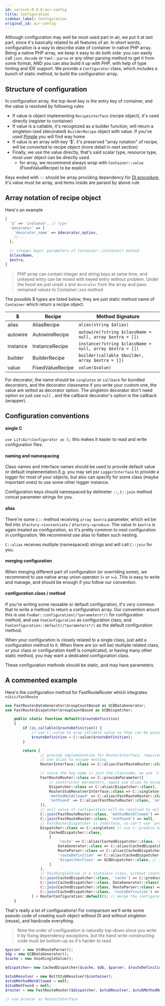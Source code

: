 ```yaml
---
id: version-0.9.0-air-config
title: Configuration
sidebar_label: Configuration
original_id: air-config
---
```


Although configuration may well be most used part in air, we put it at last part, since it's basically related to all features of air. In short words, configuration is a way to describe state of container in native PHP array. Being a native PHP array, we keep it easy to do both side: you can easily call `json_decode` or `Yaml::parse` or any other parsing method to get it from some format, AND you can also build it up with PHP, with help of type hinting and IDE support. We provide a `Configurator` class, which includes a bunch of static method, to build the configuration array.

## Structure of configuration

In configuration array, the top-level key is the entry key of container, and the value is resolved by following rules

+ If value is object implementing  `Recipeinterface` (recipe object), it's used directly (register to container)
+ If value is a callable, it's recognized as a builder function, will return a singleton-ized (decorated) `BuilderRecipe` object with value. If you've used [Pimple](https://github.com/silexphp/Pimple) you will find way home
+ If value is an array with key '$', it's preserved "array notation" of recipe, will be converted to recipe object (more detail in next section)
+ Finally, we use the value directly, that's said scalar type, resource type, most user object can be directly used.
  + for array, we recommend always wrap with `Container::value` (FixedValueRecipe) to be explicit

Keys ended with `::` should be array providing dependency for [DI procedure](air-di#working-on-dependencies), it's value must be array, and items inside are parsed by above rule

## Array notation of recipe object

Here's an example

```php
[
  '$' => 'instance', // type
  'decorator' => [
    'decorator_name' => $decorator_option,
    // ...
  ],
  
  // integer keys: parameters of Container::instance() method
  $className,
  $extra,
]
```

> PHP array can contain integer and string keys at same time, and unkeyed entry can be mixed with keyed entry without problem. Under the hood we just unset `$` and `decorator` from the array and pass remained values to Container::xxx method

The possible $ types are listed below, they are just static method name of `Container` which return a recipe object.

| $        | Recipe           | Method Signature                                         |
| -------- | ---------------- | -------------------------------------------------------- |
| alias    | AliasRecipe      | `alias(string $alias)`                                   |
| autowire | AutowireRecipe   | `autowire(?string $className = null, array $extra = [])` |
| instance | InstanceRecipe   | `instance(?string $className = null, array $extra = [])` |
| builder  | BuilderRecipe    | `builder(callable $builder, array $extra = [])`          |
| value    | FixedValueRecipe | `value($value)`                                          |

For decorator, the name should be `singleton` or `callback` for bundled decorators, and the decorator classname if you write your custom one, the value are setted as decorator option. The singleton decorator don't need option so just use `null` , and the callback decorator's option is the callback (wrapper).

## Configuration conventions

#### single C

`use Lit\Air\Configurator as C;` this makes it easier to read and write configuration files.

#### naming and namespacing

Class names and interface names should be used to provide default value or default implementation.E.g. you may set psr `LoggerInterface` to provide a logger for most of your objects, but also can specify for some class (maybe important ones) to use some other logger instance.

Configuration keys should namespaced by delimeter `::`, `C::join` method concat parameter strings for you. 

#### alias

There're some `C::` method receiving `array $extra` parameter, which wil be fed into `$factory->instantiate` / `$factory->produce`. The value in `$extra` is again treated as configuration, so it's pretty common to nest configuration in configuration. We recommend use alias to flatten such nesting.

`C::alias` receives multiple (namespaced) strings and will call `C::join` for you.

#### merging configuration

When merging different part of configuration (or overriding some), we recommend to use native array union operator (`+` or `+=`). This is easy to write and manage, and should be enough if you follow our convention.

#### configuration class / method

If you're writing some reusable or default configuration, it's very common that to write a method to return a configuration array. Our convention arount this is use `FooBar::configuration(/*parameters*/)` for configuration method, and use `FooConfiguration` as configuration class, and `FooConfiguration::default(/*parameters*/)` as the default configuration method. 

When your configuration is closely related to a single class, just add a configuration method to it. When there are (or will be) multiple related class, or your class or configuration itself is complicated, or having many other static method, you may want a dedicated configuration class.

These configuration methods should be static, and may have parameters.

## A commented example

Here's the configuration method for FastRouteRouter which integrates `nikic/FastRoute`

```php
use FastRoute\DataGenerator\GroupCountBased as GCBDataGenerator;
use FastRoute\Dispatcher\GroupCountBased as GCBDispatcher;

    public static function default($routeDefinition)
    {
        if (is_callable($routeDefinition)) {
            // use C::value to wrap callable value so they can be passed directly
            $routeDefinition = C::value($routeDefinition);
        }

        return [
                // provide implementation for RouterInterface, required by RouterConfiguration
                // use alias to escape nesting
                RouterInterface::class => C::alias(FastRouteRouter::class), 

                // since the key name is just the classname, we use `C::provideParameter`, which fed `null` to `$classname` of `AutowireRecipe`, let it use key as classname
                FastRouteRouter::class => C::provideParameter([
                    // constructor parameters, again use alias to escape
                    Dispatcher::class => C::alias(Dispatcher::class),
                    RouterStubResolverInterface::class => C::singleton(BoltStubResolver::class), // it's rare to override this, so just hardcode here
                    'methodNotAllowed' => C::alias(FastRouteRouter::class, 'methodNotAllowed'),
                    'notFound' => C::alias(FastRouteRouter::class, 'notFound'),
                ]),
          		// null value of configuration will be resolved to null
                C::join(FastRouteRouter::class, 'methodNotAllowed') => null,
                C::join(FastRouteRouter::class, 'notFound') => null,
			    // FastRoute\Dispatcher is interface, so can't use `provideParameter` as above
                Dispatcher::class => C::singleton( // use C::produce here is also good, there differences are pretty subtle, but singleton is more safe to use
                    CachedDispatcher::class,
                    [
                        'cache' => C::alias(CachedDispatcher::class, 'cache'),
                        DataGenerator::class => C::alias(CachedDispatcher::class, DataGenerator::class),
                        RouteParser::class => C::alias(CachedDispatcher::class, RouteParser::class),
                        'routeDefinition' => C::alias(CachedDispatcher::class, 'routeDefinition'),
                        'dispatcherClass' => GCBDispatcher::class, // this is a plain string
                    ]
                ),
                // VoidSingleValue is a stateless class, without construct parameter and no reason to create a second instance, use `C::produce` under this situation to reuse it's instance
                C::join(CachedDispatcher::class, 'cache') => C::produce(VoidSingleValue::class),
                C::join(CachedDispatcher::class, DataGenerator::class) => C::singleton(GCBDataGenerator::class),
                C::join(CachedDispatcher::class, RouteParser::class) => C::singleton(StdRouteParser::class),
                C::join(CachedDispatcher::class, 'routeDefinition') => $routeDefinition,
            ] + RouterConfiguration::default(); // merge the configuration of common router apps
    }

```

That's really a lot of configurations! For comparison we'll write some pseudo code of creating such object without DI and without singleton (reuse), and hardcode everything.

> Note the order of configuration is naturally top-down since you write it by fixing dependency exceptions, but the hand write constructing code must be bottom-up so it's harder to read

```php
$parser = new StdRouteParser();
$dg = new GCBDataGenerator();
$cache = new VoidSingleValue();

$dispatcher= new CachedDispatcher($cache, $db, $parser, $routeDefinition, GCBDispatcher::class);

$stubResolver = new BoltStubResolver($container);
$stubMethodNotAllowed = null;
$stubNotFound = null;
$router = new FastRouteRouter($dispatcher, $stubResolver, $stubMethodNotAllowed, $stubNotFound);

// use $router as RouterInterface
```
